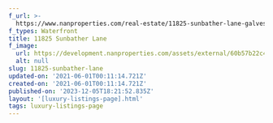 ```yaml
---
f_url: >-
  https://www.nanproperties.com/real-estate/11825-sunbather-lane-galveston-tx-77554/92617942/77791586
f_types: Waterfront
title: 11825 Sunbather Lane
f_image:
  url: https://development.nanproperties.com/assets/external/60b57b22c46871cb40f99d91_img-1.jpeg
  alt: null
slug: 11825-sunbather-lane
updated-on: '2021-06-01T00:11:14.721Z'
created-on: '2021-06-01T00:11:14.721Z'
published-on: '2023-12-05T18:21:52.835Z'
layout: '[luxury-listings-page].html'
tags: luxury-listings-page
---
```



